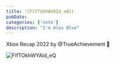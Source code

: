 ```yaml
---
title: ![FlfTOkhWYAId_eQ](.
pubDate: 
categories: ['note']
description: "I'm Alex Blue"
---
```


Xbox Recap 2022 by @TrueAchievement 🤗

![FlfTOkhWYAId_eQ](./attachments/bafkreidwa7jh2zbjsuwzainxjkb6u7coqpvabmiqlwgjoxhpl6k43rdbtq)